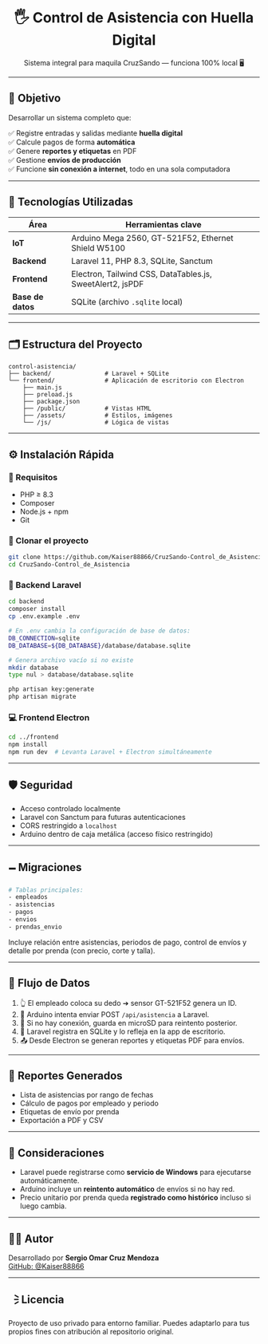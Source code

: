 <h1 align="center">🖐️ Control de Asistencia con Huella Digital</h1>
<p align="center">
  Sistema integral para maquila CruzSando — funciona 100% local 🖥️
</p>

---

## 🌟 Objetivo

Desarrollar un sistema completo que:

✅ Registre entradas y salidas mediante **huella digital**  
✅ Calcule pagos de forma **automática**  
✅ Genere **reportes y etiquetas** en PDF  
✅ Gestione **envíos de producción**  
✅ Funcione **sin conexión a internet**, todo en una sola computadora

---

## 🧹 Tecnologías Utilizadas

| Área       | Herramientas clave |
|------------|--------------------|
| **IoT**    | Arduino Mega 2560, GT-521F52, Ethernet Shield W5100 |
| **Backend**| Laravel 11, PHP 8.3, SQLite, Sanctum |
| **Frontend**| Electron, Tailwind CSS, DataTables.js, SweetAlert2, jsPDF |
| **Base de datos** | SQLite (archivo `.sqlite` local) |

---

## 🗂️ Estructura del Proyecto

```plaintext
control-asistencia/
├── backend/               # Laravel + SQLite
└── frontend/              # Aplicación de escritorio con Electron
    ├── main.js
    ├── preload.js
    ├── package.json
    ├── /public/           # Vistas HTML
    ├── /assets/           # Estilos, imágenes
    └── /js/               # Lógica de vistas
```

---

## ⚙️ Instalación Rápida

### 🔧 Requisitos

- PHP ≥ 8.3
- Composer
- Node.js + npm
- Git

### 🧱 Clonar el proyecto

```bash
git clone https://github.com/Kaiser88866/CruzSando-Control_de_Asistencia.git
cd CruzSando-Control_de_Asistencia
```

### 🚀 Backend Laravel

```bash
cd backend
composer install
cp .env.example .env

# En .env cambia la configuración de base de datos:
DB_CONNECTION=sqlite
DB_DATABASE=${DB_DATABASE}/database/database.sqlite

# Genera archivo vacío si no existe
mkdir database
type nul > database/database.sqlite

php artisan key:generate
php artisan migrate
```

### 💻 Frontend Electron

```bash
cd ../frontend
npm install
npm run dev  # Levanta Laravel + Electron simultáneamente
```

---

## 🛡️ Seguridad

- Acceso controlado localmente
- Laravel con Sanctum para futuras autenticaciones
- CORS restringido a `localhost`
- Arduino dentro de caja metálica (acceso físico restringido)

---

## 🗕️ Migraciones

```bash
# Tablas principales:
- empleados
- asistencias
- pagos
- envios
- prendas_envio
```

Incluye relación entre asistencias, periodos de pago, control de envíos y detalle por prenda (con precio, corte y talla).

---

## 🔁 Flujo de Datos

1. 👆 El empleado coloca su dedo ➔ sensor GT-521F52 genera un ID.
2. 📡 Arduino intenta enviar POST `/api/asistencia` a Laravel.
3. 📀 Si no hay conexión, guarda en microSD para reintento posterior.
4. 🧠 Laravel registra en SQLite y lo refleja en la app de escritorio.
5. 📤 Desde Electron se generan reportes y etiquetas PDF para envíos.

---

## 💊 Reportes Generados

- Lista de asistencias por rango de fechas
- Cálculo de pagos por empleado y periodo
- Etiquetas de envío por prenda
- Exportación a PDF y CSV

---

## 🧫 Consideraciones

- Laravel puede registrarse como **servicio de Windows** para ejecutarse automáticamente.
- Arduino incluye un **reintento automático** de envíos si no hay red.
- Precio unitario por prenda queda **registrado como histórico** incluso si luego cambia.

---

## 🧑‍💻 Autor

Desarrollado por **Sergio Omar Cruz Mendoza**  
[GitHub: @Kaiser88866](https://github.com/Kaiser88866)

---

## 🗦️ Licencia

Proyecto de uso privado para entorno familiar. Puedes adaptarlo para tus propios fines con atribución al repositorio original.


